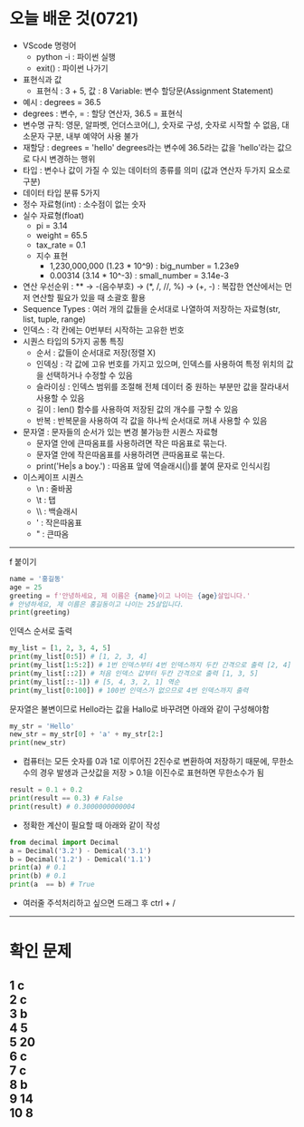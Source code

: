 # 오늘 배운 것(0721)
- VScode 명령어
  - python -i : 파이썬 실행
  - exit() : 파이썬 나가기
- 표현식과 값
  - 표현식 : 3 + 5, 값 : 8
Variable: 변수
할당문(Assignment Statement)
- 예시 : degrees = 36.5
- degrees : 변수, = : 할당 연산자, 36.5 = 표현식
- 변수명 규칙: 영문, 알파벳, 언더스코어(_), 숫자로 구성, 숫자로 시작할 수 없음, 대소문자 구분, 내부 예약어 사용 불가
- 재할당 : degrees = 'hello'
    degrees라는 변수에 36.5라는 값을 'hello'라는 값으로 다시 변경하는 행위
- 타입 : 변수나 값이 가질 수 있는 데이터의 종류를 의미 (값과 연산자 두가지 요소로 구분)
- 데이터 타입 분류 5가지
- 정수 자료형(int) : 소수점이 없는 숫자
- 실수 자료형(float)
  - pi = 3.14
  - weight = 65.5
  - tax_rate = 0.1
  - 지수 표현
     - 1,230,000,000 (1.23 * 10^9) : big_number = 1.23e9
     - 0.00314 (3.14 * 10^-3) : small_number = 3.14e-3
- 연산 우선순위 : ** → -(음수부호) → (*, /, //, %) → (+, -) : 복잡한 연산에서는 먼저 연산할 필요가 있을 때 소괄호 활용
- Sequence Types : 여러 개의 값들을 순서대로 나열하여 저장하는 자료형(str, list, tuple, range)
- 인덱스 : 각 칸에는 0번부터 시작하는 고유한 번호
- 시퀀스 타입의 5가지 공통 특징
  - 순서 : 값들이 순서대로 저장(정렬 X)
  - 인덱싱 : 각 값에 고유 번호를 가지고 있으며, 인덱스를 사용하여 특정 위치의 값을 선택하거나 수정할 수 있음
  - 슬라이싱 : 인덱스 범위를 조절해 전체 데이터 중 원하는 부분만 값을 잘라내서 사용할 수 있음
  - 길이 : len() 함수를 사용하여 저장된 값의 개수를 구할 수 있음
  - 반복 : 반복문을 사용하여 각 값을 하나씩 순서대로 꺼내 사용할 수 있음
- 문자열 : 문자들의 순서가 있는 변경 불가능한 시퀀스 자료형
  - 문자열 안에 큰따옴표를 사용하려면 작은 따옴표로 묶는다.
  - 문자열 안에 작은따옴표를 사용하려면 큰따옴표로 묶는다.
  - print('He|s a boy.') : 따옴표 앞에 역슬래시(|)를 붙여 문자로 인식시킴
 - 이스케이프 시퀀스
   - \n : 줄바꿈
   - \t : 탭
   - \\\ : 백슬래시
   - \' : 작은따옴표
   - \" : 큰따옴  
---
   f 붙이기
```python
name = '홍길동'
age = 25
greeting = f'안녕하세요, 제 이름은 {name}이고 나이는 {age}살입니다.'
# 안녕하세요, 제 이름은 홍길동이고 나이는 25살입니다.
print(greeting)
```  
인덱스 순서로 출력
```python
my_list = [1, 2, 3, 4, 5]
print(my_list[0:5]) # [1, 2, 3, 4]
print(my_list[1:5:2]) # 1번 인덱스부터 4번 인덱스까지 두칸 간격으로 출력 [2, 4]
print(my_list[::2]) # 처음 인덱스 값부터 두칸 간격으로 출력 [1, 3, 5]
print(my_list[::-1]) # [5, 4, 3, 2, 1] 역순
print(my_list[0:100]) # 100번 인덱스가 없으므로 4번 인덱스까지 출력
```
문자열은 불변이므로 Hello라는 값을 Hallo로 바꾸려면 아래와 같이 구성해야함
```python
my_str = 'Hello'
new_str = my_str[0] + 'a' + my_str[2:]
print(new_str)
```
- 컴퓨터는 모든 숫자를 0과 1로 이루어진 2진수로 변환하여 저장하기 때문에, 무한소수의 경우 발생과 근삿값을 저장 > 0.1을 이진수로 표현하면 무한소수가 됨
```python
result = 0.1 + 0.2
print(result == 0.3) # False
print(result) # 0.3000000000004
```
- 정확한 계산이 필요할 때 아래와 같이 작성
```python
from decimal import Decimal
a = Decimal('3.2') - Demical('3.1')
b = Decimal('1.2') - Demical('1.1')
print(a) # 0.1
print(b) # 0.1
print(a  == b) # True
```
- 여러줄 주석처리하고 싶으면 드래그 후 ctrl + /
---
# 확인 문제  
1 c  
2 c  
3 b   
4 5  
5 20  
6 c  
7 c  
8 b  
9 14  
10 8
---